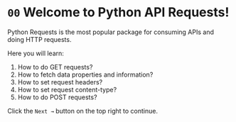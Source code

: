# `00` Welcome to Python API Requests! 
 
Python Requests is the most popular package for consuming APIs and doing HTTP requests.

Here you will learn:

1. How to do GET requests?
2. How to fetch data properties and information?
3. How to set request headers?
4. How to set request content-type?
5. How to do POST requests?

Click the `Next →` button on the top right to continue.
